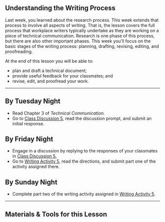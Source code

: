 ## Understanding the Writing Process

Last week, you learned about the research process. This week extends that process to involve all aspects of writing. That is, the lesson covers the full process that workplace writers typically undertake as they are working on a piece of technical communication. Research is one phase of this process, but there are also other important phases. This week you'll focus on the basic stages of the writing process: planning, drafting, revising, editing, and proofreading.

At the end of this lesson you will be able to:

* plan and draft a technical document;
* provide useful feedback for your classmates; and
* revise, edit, and proofread your work.

---

## By Tuesday Night

* Read Chapter 3 of _Technical Communication._
* Go to [Class Discussion 5][CD5], read the discussion prompt, and submit an initial response.

## By Friday Night

* Engage in a discussion by replying to the responses of your classmates in [Class Discussion 5.][CD5]
* Go to [Writing Activity 5][WA5], read the directions, and submit part one of the activity assigned there.

## By Sunday Night

* Complete part two of the writing activity assigned in [Writing Activity 5][WA5].

---

## Materials & Tools for this Lesson

[CD5]: /section/content/default.asp?WCI=Goto&WCU=CRSCNT&MATCH=Class+Discussion+5
[WA5]: /section/content/default.asp?WCI=Goto&WCU=CRSCNT&MATCH=Writing+Activity+5